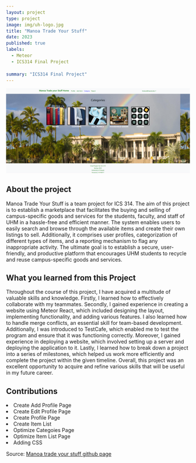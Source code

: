 ```yaml
---
layout: project
type: project
image: img/uh-logo.jpg
title: "Manoa Trade Your Stuff"
date: 2023
published: true
labels:
  - Meteor
  - ICS314 Final Project
  
summary: "ICS314 Final Project"
---
```

<img class="img-fluid" src="../img/manoa-trade-your-stuff.png">

## About the project
Manoa Trade Your Stuff is a team project for ICS 314. The aim of this project is to establish a marketplace that facilitates the buying and selling of campus-specific goods and services for the students, faculty, and staff of UHM in a hassle-free and efficient manner. The system enables users to easily search and browse through the available items and create their own listings to sell. Additionally, it comprises user profiles, categorization of different types of items, and a reporting mechanism to flag any inappropriate activity. The ultimate goal is to establish a secure, user-friendly, and productive platform that encourages UHM students to recycle and reuse campus-specific goods and services. 

## What you learned from this Project
Throughout the course of this project, I have acquired a multitude of valuable skills and knowledge. Firstly, I learned how to effectively collaborate with my teammates. Secondly, I gained experience in creating a website using Meteor React, which included designing the layout, implementing functionality, and adding various features. I also learned how to handle merge conflicts, an essential skill for team-based development. Additionally, I was introduced to TestCafe, which enabled me to test the program and ensure that it was functioning correctly. Moreover, I gained experience in deploying a website, which involved setting up a server and deploying the application to it. Lastly, I learned how to break down a project into a series of milestones, which helped us work more efficiently and complete the project within the given timeline. Overall, this project was an excellent opportunity to acquire and refine various skills that will be useful in my future career.

## Contributions
<li> Create Add Profile Page </li>
<li> Create Edit Profile Page </li>
<li> Create Profile Page </li>
<li> Create Item List </li>
<li> Optimize Categoies Page </li>
<li> Optimize Item List Page </li>
<li> Adding CSS </li>


Source: <a href="https://manoa-trade-your-stuff.github.io/"><i class="large github icon "></i>Manoa trade your stuff github page</a>








